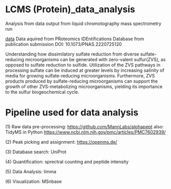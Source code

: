 # LCMS (Protein)_data_analysis
Analysis from data output from liquid chromotography mass spectrometry run

[data](https://www.ebi.ac.uk/pride/archive/projects/PXD040825)
Data aquired from PRoteomics IDEntifications Database from publication submission DOI: 10.1073/PNAS.2220725120

Understanding how dissimilatory sulfate reduction from diverse sulfate-reducing microorganisms can be generated with zero-valent sulfur(ZVS), as opposed to sulfate reduction to sulfide. Utilization of the ZVS pathways in processing sulfate can be induced at greater levels by increasing salinity of media for growing sulfate-reducing microorganisms. Furthermore, ZVS products produced by sulfate-reducing microorganisms can support the growth of other ZVS-metabolizing microorganisms, yielding its importance to the sulfur biogeochemical cycle. 

# Pipeline used for data analysis
(1) Raw data pre-processing: https://github.com/MannLabs/alphapept
also: TidyMS in Python
https://www.ncbi.nlm.nih.gov/pmc/articles/PMC7602939/

(2) Peak picking and assignment: https://openms.de/

(3) Database search: UniProt

(4) Quantification: sprectral counting and peptide intensity

(5) Data Analysis: limma

(6) Visualization: MSnbase
